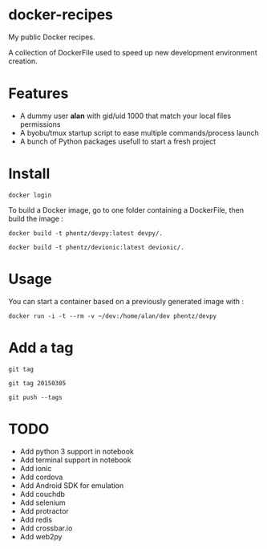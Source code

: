 # docker-recipes

My public Docker recipes.

A collection of DockerFile used to speed up new development environment creation.

# Features

* A dummy user **alan** with gid/uid 1000 that match your local files permissions
* A byobu/tmux startup script to ease multiple commands/process launch
* A bunch of Python packages usefull to start a fresh project

# Install


```
docker login
```

To build a Docker image, go to one folder containing a DockerFile,
then build the image :

```
docker build -t phentz/devpy:latest devpy/.
```

```
docker build -t phentz/devionic:latest devionic/.
```

# Usage

You can start a container based on a previously generated image with :

```
docker run -i -t --rm -v ~/dev:/home/alan/dev phentz/devpy
```

# Add a tag

```
git tag
```

```
git tag 20150305
```


```
git push --tags
```


# TODO

* Add python 3 support in notebook
* Add terminal support in notebook
* Add ionic
* Add cordova
* Add Android SDK for emulation
* Add couchdb
* Add selenium
* Add protractor
* Add redis
* Add crossbar.io
* Add web2py
